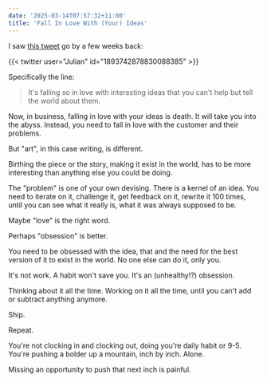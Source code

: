 ```yaml
---
date: '2025-03-14T07:57:32+11:00'
title: 'Fall In Love With (Your) Ideas'
---
```


I saw [this tweet](https://x.com/Julian/status/1893742878830088385) go by a few weeks back:

{{< twitter user="Julian" id="1893742878830088385" >}}

Specifically the line:

> It's falling so in love with interesting ideas that you can't help but tell the world about them.

Now, in business, falling in love with your ideas is death. It will take you into the abyss. Instead, you need to fall in love with the customer and their problems.

But "art", in this case writing, is different.

Birthing the piece or the story, making it exist in the world, has to be more interesting than anything else you could be doing.

The "problem" is one of your own devising. There is a kernel of an idea. You need to iterate on it, challenge it, get feedback on it, rewrite it 100 times, until you can see what it really is, what it was always supposed to be.

Maybe "love" is the right word.

Perhaps "obsession" is better.

You need to be obsessed with the idea, that and the need for the best version of it to exist in the world. No one else can do it, only you.

It's not work. A habit won't save you. It's an (unhealthy!?) obsession.

Thinking about it all the time. Working on it all the time, until you can't add or subtract anything anymore.

Ship.

Repeat.

You're not clocking in and clocking out, doing you're daily habit or 9-5. You're pushing a bolder up a mountain, inch by inch. Alone.

Missing an opportunity to push that next inch is painful.

